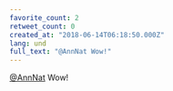```yaml
---
favorite_count: 2
retweet_count: 0
created_at: "2018-06-14T06:18:50.000Z"
lang: und
full_text: "@AnnNat Wow!"
---
```


[@AnnNat](https://twitter.com/AnnNat) Wow!
